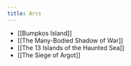 ```yaml
---
title: Arcs
---
```

- [[Bumpkos Island]]
- [[The Many-Bodied Shadow of War]]
- [[The 13 Islands of the Haunted Sea]]
- [[The Siege of Argot]]